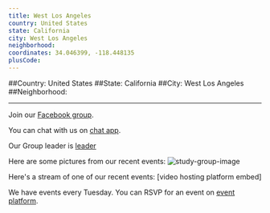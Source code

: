 ```yaml
---
title: West Los Angeles
country: United States
state: California
city: West Los Angeles
neighborhood: 
coordinates: 34.046399, -118.448135
plusCode:
---
```


##Country: United States
##State: California
##City: West Los Angeles
##Neighborhood: 
*****
Join our [Facebook group](https://www.facebook.com/groups/freecodecampwestla).

You can chat with us on [chat app]().

Our Group leader is [leader]()

Here are some pictures from our recent events:
![study-group-image]()

Here's a stream of one of our recent events:
[video hosting platform embed]

We have events every Tuesday. You can RSVP for an event on [event platform]().
